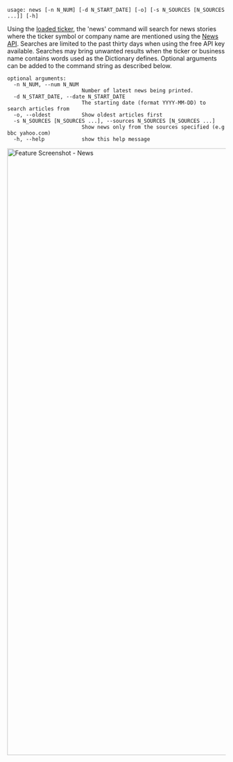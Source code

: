 ```
usage: news [-n N_NUM] [-d N_START_DATE] [-o] [-s N_SOURCES [N_SOURCES ...]] [-h]
```
Using the [loaded ticker](https://gamestonkterminal.github.io/GamestonkTerminal/stocks/load/), the 'news' command will search for news stories where the ticker symbol or company name are mentioned using the [News API](https://newsapi.org). Searches are limited to the past thirty days when using the free API key available. Searches may bring unwanted results when the ticker or business name contains words used as the Dictionary defines.  Optional arguments can be added to the command string as described below. 

```
optional arguments:
  -n N_NUM, --num N_NUM
                        Number of latest news being printed.
  -d N_START_DATE, --date N_START_DATE
                        The starting date (format YYYY-MM-DD) to search articles from
  -o, --oldest          Show oldest articles first
  -s N_SOURCES [N_SOURCES ...], --sources N_SOURCES [N_SOURCES ...]
                        Show news only from the sources specified (e.g bbc yahoo.com)
  -h, --help            show this help message
```
<img width="1399" alt="Feature Screenshot - News" src="https://user-images.githubusercontent.com/85772166/140126730-3e148862-e1b3-4a27-b322-3b6fd432c7a5.png">
